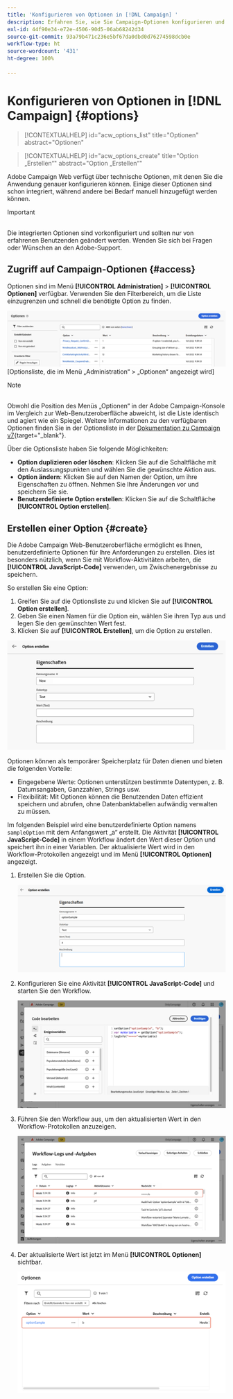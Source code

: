```yaml
---
title: 'Konfigurieren von Optionen in [!DNL Campaign] '
description: Erfahren Sie, wie Sie Campaign-Optionen konfigurieren und Ihre eigenen benutzerdefinierten Optionen erstellen.
exl-id: 44f90e34-e72e-4506-90d5-06ab68242d34
source-git-commit: 93a79b471c236e5bf67da0dbd0d76274598dcb0e
workflow-type: ht
source-wordcount: '431'
ht-degree: 100%

---
```


# Konfigurieren von Optionen in [!DNL Campaign] {#options}

>[!CONTEXTUALHELP]
>id="acw_options_list"
>title="Optionen"
>abstract="Optionen"

>[!CONTEXTUALHELP]
>id="acw_options_create"
>title="Option „Erstellen“"
>abstract="Option „Erstellen“"

Adobe Campaign Web verfügt über technische Optionen, mit denen Sie die Anwendung genauer konfigurieren können. Einige dieser Optionen sind schon integriert, während andere bei Bedarf manuell hinzugefügt werden können.

>[!IMPORTANT]
>\
>Die integrierten Optionen sind vorkonfiguriert und sollten nur von erfahrenen Benutzenden geändert werden. Wenden Sie sich bei Fragen oder Wünschen an den Adobe-Support.

## Zugriff auf Campaign-Optionen {#access}

Optionen sind im Menü **[!UICONTROL Administration]** > **[!UICONTROL Optionen]** verfügbar. Verwenden Sie den Filterbereich, um die Liste einzugrenzen und schnell die benötigte Option zu finden.

![](assets/options-list.png)\
[Optionsliste, die im Menü „Administration“ > „Optionen“ angezeigt wird]

>[!NOTE]
>\
>Obwohl die Position des Menüs „Optionen“ in der Adobe Campaign-Konsole im Vergleich zur Web-Benutzeroberfläche abweicht, ist die Liste identisch und agiert wie ein Spiegel. Weitere Informationen zu den verfügbaren Optionen finden Sie in der Optionsliste in der [Dokumentation zu Campaign v7](https://experienceleague.adobe.com/de/docs/campaign-classic/using/installing-campaign-classic/appendices/configuring-campaign-options){target="_blank"}.

Über die Optionsliste haben Sie folgende Möglichkeiten:

* **Option duplizieren oder löschen**: Klicken Sie auf die Schaltfläche mit den Auslassungspunkten und wählen Sie die gewünschte Aktion aus.
* **Option ändern**: Klicken Sie auf den Namen der Option, um ihre Eigenschaften zu öffnen. Nehmen Sie Ihre Änderungen vor und speichern Sie sie.
* **Benutzerdefinierte Option erstellen**: Klicken Sie auf die Schaltfläche **[!UICONTROL Option erstellen]**.

## Erstellen einer Option {#create}

Die Adobe Campaign Web-Benutzeroberfläche ermöglicht es Ihnen, benutzerdefinierte Optionen für Ihre Anforderungen zu erstellen. Dies ist besonders nützlich, wenn Sie mit Workflow-Aktivitäten arbeiten, die **[!UICONTROL JavaScript-Code]** verwenden, um Zwischenergebnisse zu speichern.

So erstellen Sie eine Option:

1. Greifen Sie auf die Optionsliste zu und klicken Sie auf **[!UICONTROL Option erstellen]**.
1. Geben Sie einen Namen für die Option ein, wählen Sie ihren Typ aus und legen Sie den gewünschten Wert fest.
1. Klicken Sie auf **[!UICONTROL Erstellen]**, um die Option zu erstellen. 

![Benutzeroberfläche „Option erstellen“ mit Feldern für Name, Typ und Wert](assets/options-create.png)

Optionen können als temporärer Speicherplatz für Daten dienen und bieten die folgenden Vorteile:

* Eingegebene Werte: Optionen unterstützen bestimmte Datentypen, z. B. Datumsangaben, Ganzzahlen, Strings usw.
* Flexibilität: Mit Optionen können die Benutzenden Daten effizient speichern und abrufen, ohne Datenbanktabellen aufwändig verwalten zu müssen.

Im folgenden Beispiel wird eine benutzerdefinierte Option namens `sampleOption` mit dem Anfangswert „a“ erstellt. Die Aktivität **[!UICONTROL JavaScript-Code]** in einem Workflow ändert den Wert dieser Option und speichert ihn in einer Variablen. Der aktualisierte Wert wird in den Workflow-Protokollen angezeigt und im Menü **[!UICONTROL Optionen]** angezeigt.

1. Erstellen Sie die Option.

   ![Benutzeroberfläche zur Erstellung einer benutzerdefinierten Option namens `sampleOption` mit dem Anfangswert „a“](assets/options-sample-create.png)

1. Konfigurieren Sie eine Aktivität **[!UICONTROL JavaScript-Code]** und starten Sie den Workflow.

   ![Benutzeroberfläche für die Konfiguration der Aktivität „JavaScript-Code“](assets/options-sample-javascript.png)

1. Führen Sie den Workflow aus, um den aktualisierten Wert in den Workflow-Protokollen anzuzeigen.

   ![Workflow-Protokolle mit dem aktualisierten Wert der benutzerdefinierten Option](assets/options-sample-logs.png)

1. Der aktualisierte Wert ist jetzt im Menü **[!UICONTROL Optionen]** sichtbar.

   ![Menü „Optionen“ mit dem aktualisierten Wert der benutzerdefinierten Option](assets/options-sample-updated.png)